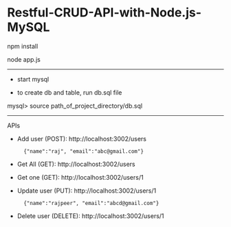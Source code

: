 # Restful-CRUD-API-with-Node.js-MySQL

npm install

node app.js

--------------------------------------------------
- start mysql

- to create db and table, run db.sql file

mysql> source path_of_project_directory/db.sql

-------------------------------------------

APIs

 - Add user (POST): http://localhost:3002/users 
 
         {"name":"raj", "email":"abc@gmail.com"} 

 - Get All (GET): http://localhost:3002/users                                                  
 
 - Get one (GET): http://localhost:3002/users/1                                                  
         
 - Update user (PUT): http://localhost:3002/users/1 
 
         {"name":"rajpeer", "email":"abcd@gmail.com"} 
        
 - Delete user (DELETE): http://localhost:3002/users/1      
                                                                         

